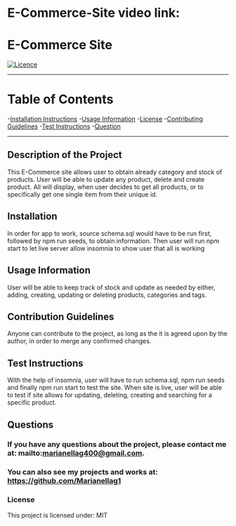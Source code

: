 # E-Commerce-Site video link:


# **E-Commerce Site**

[![Licence](http://img.shields.io/badge/License-MIT-yellow.svg)](https://opensource.org/licenses/MIT)

---


# **Table of Contents**

-[Installation Instructions](#installation)
-[Usage Information](#usage-information)
-[License](#license)
-[Contributing Guidelines](#contribution-guidelines)
-[Test Instructions](#test-instructions)
-[Question](#questions)


---

## **Description of the Project**
This E-Commerce site allows user to obtain already category and stock of products. User will be able to update any product, delete and create product. All will display, when user decides to get all products, or to specifically get one single item from their unique id.



## **Installation**
In order for app to work, source schema.sql would have to be run first, followed by npm run seeds, to obtain information. Then user will run npm start to let live server allow insomnia to show user that all is working


## **Usage Information**
User will be able to keep track of stock and update as needed by either, adding, creating, updating or deleting products, categories and tags.



## **Contribution Guidelines**
Anyone can contribute to the project, as long as the it is agreed upon by the author, in order to merge any confirmed changes.



## **Test Instructions**
With the help of insomnia, user will have to run schema.sql, npm run seeds and finally npm run start to test the site. When site is live, user will be able to test if site allows for updating, deleting, creating and searching for a specific product.



## **Questions**
### If you have any questions about the project, please contact me at: mailto:marianellag400@gmail.com. 
### You can also see my projects and works at: https://github.com/Marianellag1



### **License**
This project is licensed under:
    MIT